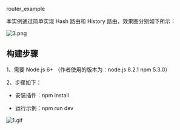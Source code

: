 router_example

本实例通过简单实现 Hash 路由和 History 路由，效果图分别如下所示：

![3.png](https://github.com/fengshi123/blog/blob/master/assets/mvvm/3.png?raw=true) 

## 构建步骤

1、需要 Node.js 6+ （作者使用的版本为：node.js 8.2.1 npm 5.3.0）

2、步骤如下：

- 安装插件：npm install

- 运行示例：npm run dev


![1.gif](https://github.com/fengshi123/blog/blob/master/assets/mvvm/1.gif?raw=true) 